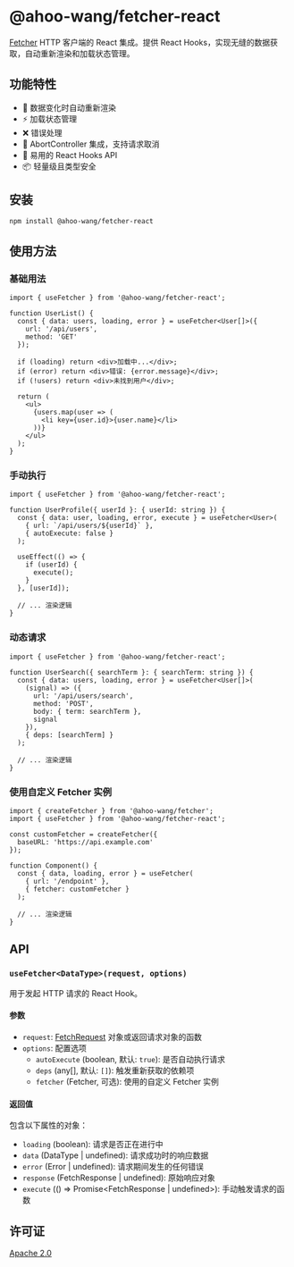 # @ahoo-wang/fetcher-react

[Fetcher](https://github.com/Ahoo-Wang/fetcher) HTTP 客户端的 React 集成。提供 React Hooks，实现无缝的数据获取，自动重新渲染和加载状态管理。

## 功能特性

- 🔄 数据变化时自动重新渲染
- ⚡ 加载状态管理
- ❌ 错误处理
- 📡 AbortController 集成，支持请求取消
- 🎣 易用的 React Hooks API
- 📦 轻量级且类型安全

## 安装

```bash
npm install @ahoo-wang/fetcher-react
```

## 使用方法

### 基础用法

```tsx
import { useFetcher } from '@ahoo-wang/fetcher-react';

function UserList() {
  const { data: users, loading, error } = useFetcher<User[]>({
    url: '/api/users',
    method: 'GET'
  });

  if (loading) return <div>加载中...</div>;
  if (error) return <div>错误: {error.message}</div>;
  if (!users) return <div>未找到用户</div>;

  return (
    <ul>
      {users.map(user => (
        <li key={user.id}>{user.name}</li>
      ))}
    </ul>
  );
}
```

### 手动执行

```tsx
import { useFetcher } from '@ahoo-wang/fetcher-react';

function UserProfile({ userId }: { userId: string }) {
  const { data: user, loading, error, execute } = useFetcher<User>(
    { url: `/api/users/${userId}` },
    { autoExecute: false }
  );

  useEffect(() => {
    if (userId) {
      execute();
    }
  }, [userId]);

  // ... 渲染逻辑
}
```

### 动态请求

```tsx
import { useFetcher } from '@ahoo-wang/fetcher-react';

function UserSearch({ searchTerm }: { searchTerm: string }) {
  const { data: users, loading, error } = useFetcher<User[]>(
    (signal) => ({
      url: '/api/users/search',
      method: 'POST',
      body: { term: searchTerm },
      signal
    }),
    { deps: [searchTerm] }
  );

  // ... 渲染逻辑
}
```

### 使用自定义 Fetcher 实例

```tsx
import { createFetcher } from '@ahoo-wang/fetcher';
import { useFetcher } from '@ahoo-wang/fetcher-react';

const customFetcher = createFetcher({
  baseURL: 'https://api.example.com'
});

function Component() {
  const { data, loading, error } = useFetcher(
    { url: '/endpoint' },
    { fetcher: customFetcher }
  );

  // ... 渲染逻辑
}
```

## API

### `useFetcher<DataType>(request, options)`

用于发起 HTTP 请求的 React Hook。

#### 参数

- `request`: [FetchRequest](https://github.com/Ahoo-Wang/fetcher#fetchrequest) 对象或返回请求对象的函数
- `options`: 配置选项
    - `autoExecute` (boolean, 默认: `true`): 是否自动执行请求
    - `deps` (any[], 默认: `[]`): 触发重新获取的依赖项
    - `fetcher` (Fetcher, 可选): 使用的自定义 Fetcher 实例

#### 返回值

包含以下属性的对象：

- `loading` (boolean): 请求是否正在进行中
- `data` (DataType | undefined): 请求成功时的响应数据
- `error` (Error | undefined): 请求期间发生的任何错误
- `response` (FetchResponse | undefined): 原始响应对象
- `execute` (() => Promise<FetchResponse | undefined>): 手动触发请求的函数

## 许可证

[Apache 2.0](../../LICENSE)
